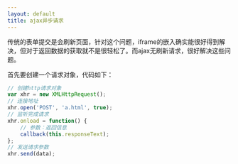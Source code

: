 ```yaml
---
layout: default
title: ajax异步请求
---
```


传统的表单提交是会刷新页面，针对这个问题，iframe的嵌入确实能很好得到解决，但对于返回数据的获取就不是很轻松了。而ajax无刷新请求，很好解决这些问题。

首先要创建一个请求对象，代码如下：

```javascript
// 创建http请求对象
var xhr = new XMLHttpRequest();
// 连接地址
xhr.open('POST', 'a.html', true);
// 监听完成请求
xhr.onload = function() {
	// 参数：返回信息
	callback(this.responseText);
};
// 发送请求参数
xhr.send(data);
```